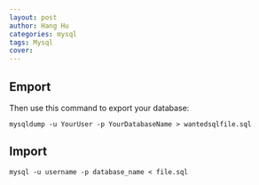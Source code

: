 ```yaml
---
layout: post
author: Hang Hu
categories: mysql
tags: Mysql 
cover: 
---
```


## Emport

Then use this command to export your database:

```
mysqldump -u YourUser -p YourDatabaseName > wantedsqlfile.sql
```

## Import

```
mysql -u username -p database_name < file.sql
```

